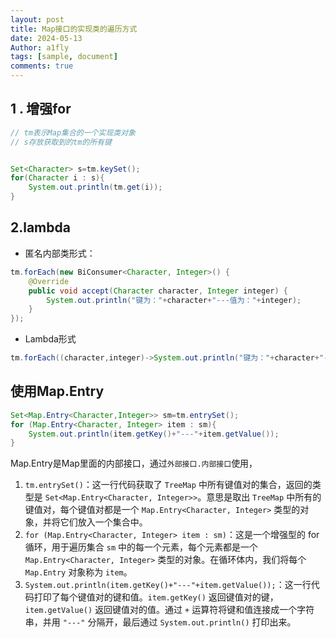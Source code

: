 ```yaml
---
layout: post
title: Map接口的实现类的遍历方式
date: 2024-05-13 
Author: a1fly
tags: [sample, document]
comments: true
---
```



## 1 . 增强for

```java
// tm表示Map集合的一个实现类对象
// s存放获取到的tm的所有键


Set<Character> s=tm.keySet();
for(Character i : s){
    System.out.println(tm.get(i));
}
```





## 2.lambda

- 匿名内部类形式：

```java
tm.forEach(new BiConsumer<Character, Integer>() {
    @Override
    public void accept(Character character, Integer integer) {
        System.out.println("键为："+character+"---值为："+integer);
    }
});
```



- Lambda形式

```java
tm.forEach((character,integer)->System.out.println("键为："+character+"---值为："+integer));

```



## 使用Map.Entry

```java
Set<Map.Entry<Character,Integer>> sm=tm.entrySet();
for (Map.Entry<Character, Integer> item : sm){
    System.out.println(item.getKey()+"---"+item.getValue());
}
```

Map.Entry是Map里面的内部接口，通过`外部接口.内部接口`使用，

1. `tm.entrySet()`：这一行代码获取了 `TreeMap` 中所有键值对的集合，返回的类型是 `Set<Map.Entry<Character, Integer>>`。意思是取出 `TreeMap` 中所有的键值对，每个键值对都是一个 `Map.Entry<Character, Integer>` 类型的对象，并将它们放入一个集合中。
2. `for (Map.Entry<Character, Integer> item : sm)`：这是一个增强型的 for 循环，用于遍历集合 `sm` 中的每一个元素，每个元素都是一个 `Map.Entry<Character, Integer>` 类型的对象。在循环体内，我们将每个 `Map.Entry` 对象称为 `item`。
3. `System.out.println(item.getKey()+"---"+item.getValue());`：这一行代码打印了每个键值对的键和值。`item.getKey()` 返回键值对的键，`item.getValue()` 返回键值对的值。通过 `+` 运算符将键和值连接成一个字符串，并用 `"---"` 分隔开，最后通过 `System.out.println()` 打印出来。





